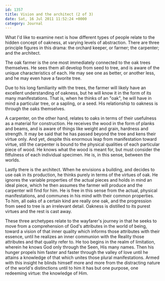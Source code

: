 ```yaml
---
id: 1357
title: Vision and the architect (2 of 3)
date: Sat, 16 Jul 2011 11:52:24 +0000
category: Journal
---
```


What I'd like to examine next is how different types of people relate to the
hidden concept of oakness, at varying levels of abstraction. There are three
principle figures in this drama: the orchard keeper, or farmer; the carpenter;
and the architect.

The oak farmer is the one most immediately connected to the oak trees
themselves.  He sees them all develop from seed to tree, and is aware of the
unique characteristics of each.  He may see one as better, or another less,
and he may even have a favorite tree.

Due to his long familiarity with the trees, the farmer will likely have an
excellent understanding of oakness, but he will know it in the form of its
many manifestations.  That is, when he thinks of an "oak", he will have in
mind a particular tree, or a sapling, or a seed.  His relationship to oakness
is through the oaks themselves.

A carpenter, on the other hand, relates to oaks in terms of their usefulness
as a material for construction.  He receives the wood in the form of planks
and beams, and is aware of things like weight and grain, hardness and
strength.  It may be said that he has passed beyond the tree and kens their
virtue only.  And yet, despite this enormous leap from manifestation toward
virtue, still the carpenter is bound to the physical qualities of each
particular piece of wood.  He knows what the wood is meant for, but must
consider the fitfulness of each individual specimen.  He is, in this sense,
between the worlds.

Lastly there is the architect.  When he envisions a building, and decides to
use oak in its production, he thinks purely in terms of the virtues of oak.
He ignores the variable properties of the actual pieces and holds in mind an
ideal piece, which he then assumes the farmer will produce and the carpenter
will find for him.  He is free in this sense from the actual, physical
manifestations, and communes in his mind with their common properties.  To
him, all oaks of a certain kind are really one oak, and the progression from
seed to tree is an irrelevant detail.  Oakness is distilled to its purest
virtues and the rest is cast away.

These three archetypes relate to the wayfarer's journey in that he seeks to
move from a comprehension of God's attributes in the world of being, toward a
vision of that inner quality which informs those attributes with their
essence, until he realizes an inner communion with the Reality those
attributes and that quality refer to.  He too begins in the realm of
limitation, wherein he knows God only through the Seen, His many names.  Then
his hunger propels him faster and faster through the valley of love until he
attains a knowledge of that which unites those plural manifestations.  Armed
with this insight he blinds himself more and more from the distracting nature
of the world's distinctions until to him it has but one purpose, one redeeming
virtue: the knowledge of Him.
